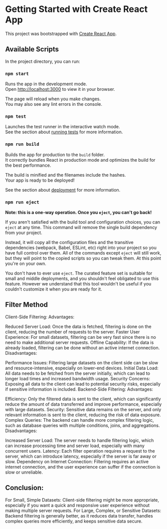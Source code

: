 # Getting Started with Create React App

This project was bootstrapped with [Create React App](https://github.com/facebook/create-react-app).

## Available Scripts

In the project directory, you can run:

### `npm start`

Runs the app in the development mode.\
Open [http://localhost:3000](http://localhost:3000) to view it in your browser.

The page will reload when you make changes.\
You may also see any lint errors in the console.

### `npm test`

Launches the test runner in the interactive watch mode.\
See the section about [running tests](https://facebook.github.io/create-react-app/docs/running-tests) for more information.

### `npm run build`

Builds the app for production to the `build` folder.\
It correctly bundles React in production mode and optimizes the build for the best performance.

The build is minified and the filenames include the hashes.\
Your app is ready to be deployed!

See the section about [deployment](https://facebook.github.io/create-react-app/docs/deployment) for more information.

### `npm run eject`

**Note: this is a one-way operation. Once you `eject`, you can't go back!**

If you aren't satisfied with the build tool and configuration choices, you can `eject` at any time. This command will remove the single build dependency from your project.

Instead, it will copy all the configuration files and the transitive dependencies (webpack, Babel, ESLint, etc) right into your project so you have full control over them. All of the commands except `eject` will still work, but they will point to the copied scripts so you can tweak them. At this point you're on your own.

You don't have to ever use `eject`. The curated feature set is suitable for small and middle deployments, and you shouldn't feel obligated to use this feature. However we understand that this tool wouldn't be useful if you couldn't customize it when you are ready for it.

## Filter Method

Client-Side Filtering:
Advantages:

Reduced Server Load: Once the data is fetched, filtering is done on the client, reducing the number of requests to the server.
Faster User Experience: For small datasets, filtering can be very fast since there is no need to make additional server requests.
Offline Capability: If the data is already loaded, filtering can be done without an active internet connection.
Disadvantages:

Performance Issues: Filtering large datasets on the client side can be slow and resource-intensive, especially on lower-end devices.
Initial Data Load: All data needs to be fetched from the server initially, which can lead to longer load times and increased bandwidth usage.
Security Concerns: Exposing all data to the client can lead to potential security risks, especially if sensitive information is included.
Backend-Side Filtering:
Advantages:

Efficiency: Only the filtered data is sent to the client, which can significantly reduce the amount of data transferred and improve performance, especially with large datasets.
Security: Sensitive data remains on the server, and only relevant information is sent to the client, reducing the risk of data exposure.
Complex Queries: The backend can handle more complex filtering logic, such as database queries with multiple conditions, joins, and aggregations.
Disadvantages:

Increased Server Load: The server needs to handle filtering logic, which can increase processing time and server load, especially with many concurrent users.
Latency: Each filter operation requires a request to the server, which can introduce latency, especially if the server is far away or slow.
Dependency on Internet Connection: Filtering requires an active internet connection, and the user experience can suffer if the connection is slow or unreliable.

## Conclusion:
For Small, Simple Datasets: Client-side filtering might be more appropriate, especially if you want a quick and responsive user experience without making multiple server requests.
For Large, Complex, or Sensitive Datasets: Backend filtering is generally better, as it reduces data transfer, handles complex queries more efficiently, and keeps sensitive data secure.
